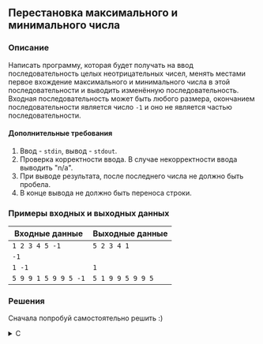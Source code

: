 ## Перестановка максимального и минимального числа

### Описание
Написать программу, которая будет получать на ввод последовательность целых неотрицательных чисел, менять местами первое вхождение максимального и минимального числа в этой последовательности и выводить изменённую последовательность. Входная последовательность может быть любого размера, окончанием последовательности является число `-1` и оно не является частью последовательности.

#### Дополнительные требования
1. Ввод - `stdin`, вывод - `stdout`.
2. Проверка корректности ввода. В случае некорректности ввода выводить "n/a".
3. При выводе результата, после последнего числа не должно быть пробела.
4. В конце вывода не должно быть переноса строки.

### Примеры входных и выходных данных

| Входные данные       | Выходные данные   |
|----------------------|-------------------|
| `1 2 3 4 5 -1`       | `5 2 3 4 1`       |
| `-1`                 |                   |
| `1 -1`               | `1`               |
| `5 9 9 1 5 9 9 5 -1` | `5 1 9 9 5 9 9 5` |


### Решения
Сначала попробуй самостоятельно решить :)

<details>
<summary>C</summary>

```c
#include <stdio.h>
#include <stdlib.h>
#include <limits.h>

int main() {
  int capacity = 10;
  int *numbers = (int *)malloc(capacity * sizeof(int));
  if (numbers == NULL) {
    printf("n/a");
    return 1;
  }

  int error = 0;
  int num = 0;
  int count = 0;
  int max_i = -1, min_i = -1;
  int max_val = INT_MIN, min_val = INT_MAX;
  while (scanf("%d", &num) && (num != -1) && (error == 0)) {
    if (count >= capacity) {
      capacity *= 2;
      numbers = (int *)realloc(numbers, capacity * sizeof(int));
      if (numbers == NULL) {
        printf("n/a");
        error = 1;
        continue;
      }
    }

    if (num > max_val) {
      max_val = num;
      max_i = count;
    }
    if (num < min_val) {
      min_val = num;
      min_i = count;
    }

    numbers[count++] = num;
  }

  if (error == 0) {
    if (max_i != -1 && min_i != -1) {
      int temp = numbers[max_i];
      numbers[max_i] = numbers[min_i];
      numbers[min_i] = temp;
    }

    for (int i = 0; i < count; i++) {
      if (i != count - 1) printf("%d ", numbers[i]);
      else printf("%d", numbers[i]);
    }
  }

  free(numbers);

  return error;
}
```

</details>
